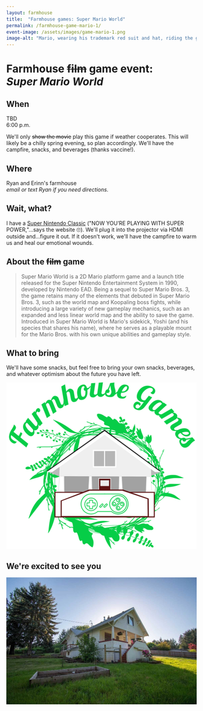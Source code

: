 ```yaml
---
layout: farmhouse
title:  "Farmhouse games: Super Mario World"
permalink: /farmhouse-game-mario-1/
event-image: /assets/images/game-mario-1.png
image-alt: "Mario, wearing his trademark red suit and hat, riding the green dinosaur Yoshi"
---
```


<h1>Farmhouse <strike>film</strike> game event: <br><cite>Super Mario World</cite></h1>

## When

TBD<br>
6:00 p.m.

We'll only ~~show the movie~~ play this game if weather cooperates. This will likely be a chilly spring evening, so plan accordingly. We'll have the campfire, snacks, and beverages (thanks vaccine!).

## Where
Ryan and Erinn's farmhouse
<br><em>email or text Ryan if you need directions.</em>

## Wait, what?

I have a [Super Nintendo Classic](https://www.nintendo.com/super-nes-classic/) ("NOW YOU’RE PLAYING WITH SUPER POWER,"...says the website 🙄). We'll plug it into the projector via HDMI outside and...figure it out.  If it doesn't work, we'll have the campfire to warm us and heal our emotional wounds.

## About the ~~film~~ game

> Super Mario World is a 2D Mario platform game and a launch title released for the Super Nintendo Entertainment System in 1990, developed by Nintendo EAD. Being a sequel to Super Mario Bros. 3, the game retains many of the elements that debuted in Super Mario Bros. 3, such as the world map and Koopaling boss fights, while introducing a large variety of new gameplay mechanics, such as an expanded and less linear world map and the ability to save the game. Introduced in Super Mario World is Mario's sidekick, Yoshi (and his species that shares his name), where he serves as a playable mount for the Mario Bros. with his own unique abilities and gameplay style.

## What to bring
We'll have some snacks, but feel free to bring your own snacks, beverages, and whatever optimism about the future you have left.

![The farmhouse logo, a botanical theme, with a game controller along the front stairs](/assets/images/the-farmhouse-mario-1.png)

## We're excited to see you


![The Farmhouse in the gloaming](/assets/images/farmhouse.jpg)
